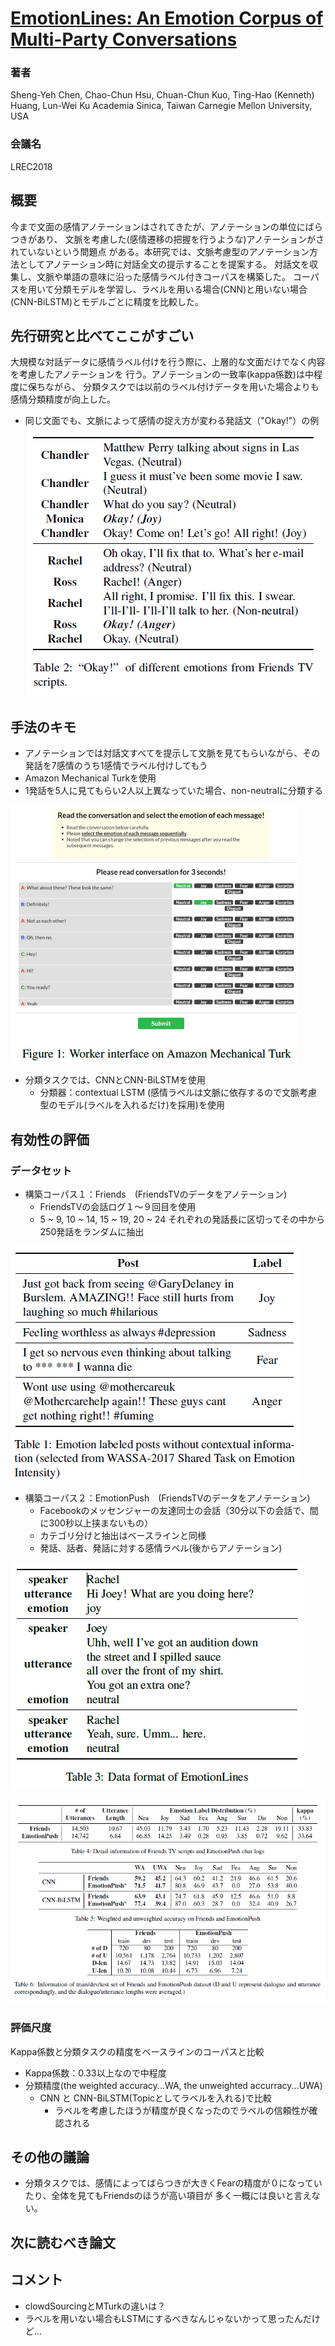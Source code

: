 # [EmotionLines: An Emotion Corpus of Multi-Party Conversations](http://www.lrec-conf.org/proceedings/lrec2018/pdf/581.pdf)
### 著者
Sheng-Yeh Chen, Chao-Chun Hsu, Chuan-Chun Kuo,
Ting-Hao (Kenneth) Huang, Lun-Wei Ku
Academia Sinica, Taiwan
Carnegie Mellon University, USA

### 会議名
LREC2018


## 概要
今まで文面の感情アノテーションはされてきたが、アノテーションの単位にばらつきがあり、
文脈を考慮した(感情遷移の把握を行うような)アノテーションがされていないという問題点
がある。本研究では、文脈考慮型のアノテーション方法としてアノテーション時に対話全文の提示することを提案する。
対話文を収集し、文脈や単語の意味に沿った感情ラベル付きコーパスを構築した。
コーパスを用いて分類モデルを学習し、ラベルを用いる場合(CNN)と用いない場合(CNN-BiLSTM)とモデルごとに精度を比較した。

## 先行研究と比べてここがすごい
大規模な対話データに感情ラベル付けを行う際に、上層的な文面だけでなく内容を考慮したアノテーションを
行う。アノテーションの一致率(kappa係数)は中程度に保ちながら、
分類タスクでは以前のラベル付けデータを用いた場合よりも感情分類精度が向上した。

* 同じ文面でも、文脈によって感情の捉え方が変わる発話文（"Okay!"）の例
![figure2](https://github.com/AsaiSara/Scholar/blob/master/picture/EmotionLines_LRECcorpus_exam2.png)

## 手法のキモ
* アノテーションでは対話文すべてを提示して文脈を見てもらいながら、その発話を7感情のうち1感情でラベル付けしてもう
 * Amazon Mechanical Turkを使用
 * 1発話を5人に見てもらい2人以上異なっていた場合、non-neutralに分類する

![figure3](https://github.com/AsaiSara/Scholar/blob/master/picture/EmotionLines_LRECcorpus_exam3.png)

* 分類タスクでは、CNNとCNN-BiLSTMを使用
  * 分類器：contextual LSTM (感情ラベルは文脈に依存するので文脈考慮型のモデル(ラベルを入れるだけ)を採用)を使用
  
## 有効性の評価
### データセット
* 構築コーパス１：Friends　(FriendsTVのデータをアノテーション)
  * FriendsTVの会話ログ１～９回目を使用
  * 5 ~ 9, 10 ~ 14, 15 ~ 19, 20 ~ 24 それぞれの発話長に区切ってその中から250発話をランダムに抽出
 
 ![figure1](https://github.com/AsaiSara/Scholar/blob/master/picture/EmotionLines_LRECcorpus_exam1.png)

* 構築コーパス２：EmotionPush　(FriendsTVのデータをアノテーション)
  * Facebookのメッセンジャーの友達同士の会話（30分以下の会話で、間に300秒以上挟まないもの）
  * カテゴリ分けと抽出はベースラインと同様
  * 発話、話者、発話に対する感情ラベル(後からアノテーション)
 
![figure4](https://github.com/AsaiSara/Scholar/blob/master/picture/EmotionLines_LRECcorpus_exam4.png) 

![figure5](https://github.com/AsaiSara/Scholar/blob/master/picture/EmotionLines_LRECcorpus_result1.png)
 
### 評価尺度
Kappa係数と分類タスクの精度をベースラインのコーパスと比較
* Kappa係数：0.33以上なので中程度
* 分類精度(the weighted accuracy...WA, the unweighted accurracy...UWA)
  * CNN と CNN-BiLSTM(Topicとしてラベルを入れる)で比較
    * ラベルを考慮したほうが精度が良くなったのでラベルの信頼性が確認される

## その他の議論
* 分類タスクでは、感情によってばらつきが大きくFearの精度が０になっていたり、全体を見てもFriendsのほうが高い項目が
多く一概には良いと言えない。


## 次に読むべき論文


## コメント
* clowdSourcingとMTurkの違いは？
* ラベルを用いない場合もLSTMにするべきなんじゃないかって思ったんだけど…

